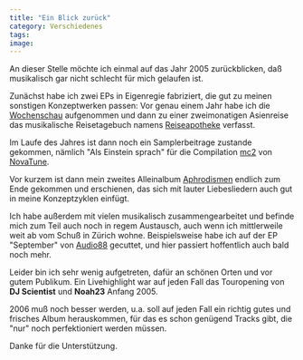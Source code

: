 ```yaml
---
title: "Ein Blick zurück"
category: Verschiedenes
tags: 
image: 
---
```


An dieser Stelle möchte ich einmal auf das Jahr 2005 zurückblicken, daß musikalisch gar nicht schlecht für mich gelaufen ist.  

  

Zunächst habe ich zwei EPs in Eigenregie fabriziert, die gut zu meinen sonstigen Konzeptwerken passen: Vor genau einem Jahr habe ich die [Wochenschau](http://www.misantropolis.de/musik/Wochenschau) aufgenommen und dann zu einer zweimonatigen Asienreise das musikalische Reisetagebuch namens [Reiseapotheke](http://www.misantropolis.de/musik/Reiseapotheke) verfasst.  

  

Im Laufe des Jahres ist dann noch ein Samplerbeitrage zustande gekommen, nämlich "Als Einstein sprach" für die Compilation [mc2](http://shop.novacrossmedia.de/?http://shop.novacrossmedia.de/catalog/product_info.php?products_id=151) von [NovaTune](http://www.novatune.de).  

  

Vor kurzem ist dann mein zweites Alleinalbum [Aphrodismen](http://www.misantropolis.de/info/Aphrodismen) endlich zum Ende gekommen und erschienen, das sich mit lauter Liebesliedern auch gut in meine Konzeptzyklen einfügt.  

  

Ich habe außerdem mit vielen musikalisch zusammengearbeitet und befinde mich zum Teil auch noch in regem Austausch, auch wenn ich mittlerweile weit ab vom Schuß in Zürich wohne. Beispielsweise habe ich auf der EP "September" von [Audio88](http://www.audio88.de) gecuttet, und hier passiert hoffentlich auch bald noch mehr.  

  

Leider bin ich sehr wenig aufgetreten, dafür an schönen Orten und vor gutem Publikum. Ein Livehighlight war auf jeden Fall das Touropening von **DJ Scientist** und **Noah23** Anfang 2005.  

  

2006 muß noch besser werden, u.a. soll auf jeden Fall ein richtig gutes und frisches Album herauskommen, für das es schon genügend Tracks gibt, die "nur" noch perfektioniert werden müssen.  

  

Danke für die Unterstützung.